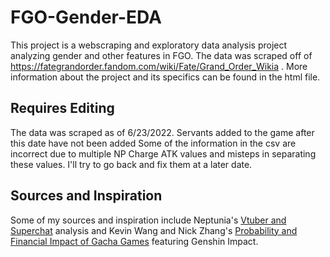 # FGO-Gender-EDA
This project is a webscraping and exploratory data analysis project analyzing gender and other features in FGO.
The data was scraped off of https://fategrandorder.fandom.com/wiki/Fate/Grand_Order_Wikia . 
More information about the project and its specifics can be found in the html file.

## Requires Editing
The data was scraped as of 6/23/2022. Servants added to the game after this date have not been added
Some of the information in the csv are incorrect due to multiple NP Charge ATK values and misteps in separating these values. I'll try to go back and fix them at a later date.

## Sources and Inspiration
Some of my sources and inspiration include Neptunia's <a href="https://github.com/neptunia/vtubers-data-science"> Vtuber and Superchat</a> analysis and Kevin Wang and Nick Zhang's <a href="https://kevinw1008.github.io/">Probability and Financial Impact of Gacha Games</a> featuring Genshin Impact.
